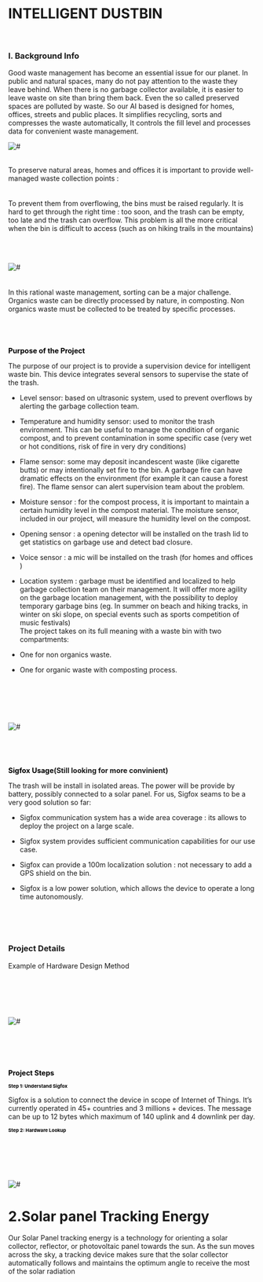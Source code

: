 <!-- project/intro.md -->
# INTELLIGENT DUSTBIN
<br>

### I. Background Info

Good waste management has become an essential issue for our planet. In public and natural spaces, many do not pay attention to the waste they leave behind. When there is no garbage collector available, it is easier to leave waste on site than bring them back. Even the so called preserved spaces are polluted by waste. So our AI based is designed for homes, offices, streets and public places. It simplifies recycling, sorts and compresses the waste automatically, It controls the fill level and processes data for convenient waste management.
<br><div class="loader"><img src="images/garbage1.jpg" alt="#" /></div>

<br>To preserve natural areas, homes and offices it is important to provide well-managed waste collection points :
<br><br>
<br>To prevent them from overflowing, the bins must be raised regularly. It is hard to get through the right time : too soon, and the trash can be empty, too late and the trash can overflow. This problem is all the more critical when the bin is difficult to access (such as on hiking trails in the mountains)

<br><br><div class="loader"><img src="images/garbage2.jpg" alt="#" /></div>
<br><br>
In this rational waste management, sorting can be a major challenge. Organics waste can be directly processed by nature, in composting. Non organics waste must be collected to be treated by specific processes.

<br><br>

<h1 style="font-size:1.5vw"><span style="color:black">Purpose of the Project</span></h1>

The purpose of our project is to provide a supervision device for intelligent waste bin. This device integrates several sensors to supervise the state of the trash.

- Level sensor: based on ultrasonic system, used to prevent overflows by alerting the garbage collection team.

- Temperature and humidity sensor: used to monitor the trash environment. This can be useful to manage the condition of organic compost, and to prevent contamination in some specific case (very wet or hot conditions, risk of fire in very dry conditions)

- Flame sensor: some may deposit incandescent waste (like cigarette butts) or may intentionally set fire to the bin. A garbage fire can have dramatic effects on the environment (for example it can cause a forest fire). The flame sensor can alert supervision team about the problem.

- Moisture sensor : for the compost process, it is important to maintain a certain humidity level in the compost material. The moisture sensor, included in our project, will measure the humidity level on the compost.

- Opening sensor : a opening detector will be installed on the trash lid to get statistics on garbage use and detect bad closure.

- Voice sensor : a mic will be installed on the trash (for homes and offices )

- Location system : garbage must be identified and localized to help garbage collection team on their management. It will offer more agility on the garbage location management, with the possibility to deploy temporary garbage bins (eg. In summer on beach and hiking tracks, in winter on ski slope, on special events such as sports competition of music festivals)
<br>The project takes on its full meaning with a waste bin with two compartments:

- One for non organics waste.
- One for organic waste with composting process.
<br>
<br><br><br><br><div class="loader"><img src="images/garbage3.avif" alt="#" /></div>

<br>
<br><br>

<h1 style="font-size:1.5vw"><span style="color:black">Sigfox Usage</span>(Still looking for more convinient)</h1>

The trash will be install in isolated areas. The power will be provide by battery, possibly connected to a solar panel. For us, Sigfox seams to be a very good solution so far:

- Sigfox communication system has a wide area coverage : its allows to deploy the project on a large scale.

- Sigfox system provides sufficient communication capabilities for our use case.

- Sigfox can provide a 100m localization solution : not necessary to add a GPS shield on the bin.

- Sigfox is a low power solution, which allows the device to operate a long time autonomously.

<br><br>
<br>

### Project Details

Example of Hardware Design Method

<br><br><br><br><div class="loader"><img src="images/diagram.avif" alt="#" /></div>
<br><br>
<br><br>

<h1 style="font-size:1.5vw"><span style="color:black">Project Steps</span></h1>

<h1 style="font-size:1vw"><span style="color:black">Step 1: Understand Sigfox</span></h1>

Sigfox is a solution to connect the device in scope of Internet of Things. It’s currently operated in 45+ countries and 3 millions + devices. The message can be up to 12 bytes which maximum of 140 uplink and 4 downlink per day.

<h1 style="font-size:1vw"><span style="color:black">Step 2: Hardware Lookup</span></h1>

<br><br><br><br><div class="loader"><img src="images/harwares.avif" alt="#" /></div>

# 2.Solar panel Tracking Energy
Our Solar Panel tracking energy is a technology for orienting a solar collector, reflector, or photovoltaic panel towards the sun. As the sun moves across the sky, a tracking device makes sure that the solar collector automatically follows and maintains the optimum angle to receive the most of the solar radiation
